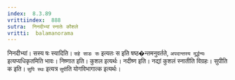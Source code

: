 ```yaml
---
index:  8.3.89
vrittiindex:  888
sutra:  निनदीभ्यां स्नातेः कौशले
vritti:  balamanorama 
---
```


निनदीभ्यां। सस्य षः स्यादिति। `सहे साडः सः` इत्यतः स इति षष्ठ�न्तमनुवर्तते, `अपदान्तस्य मूर्द्धन्यः` इत्यप्यधिकृतमिति भावः। निष्णात इति। कुशल इत्यर्थः। नदीष्ण इति। नद्यां कुशलं स्नातीति विग्रहः। सुपीति क इति। `सुपि स्थः` इत्यत्र `सुपी`ति योगविभागात्क इत्यर्थः। 


